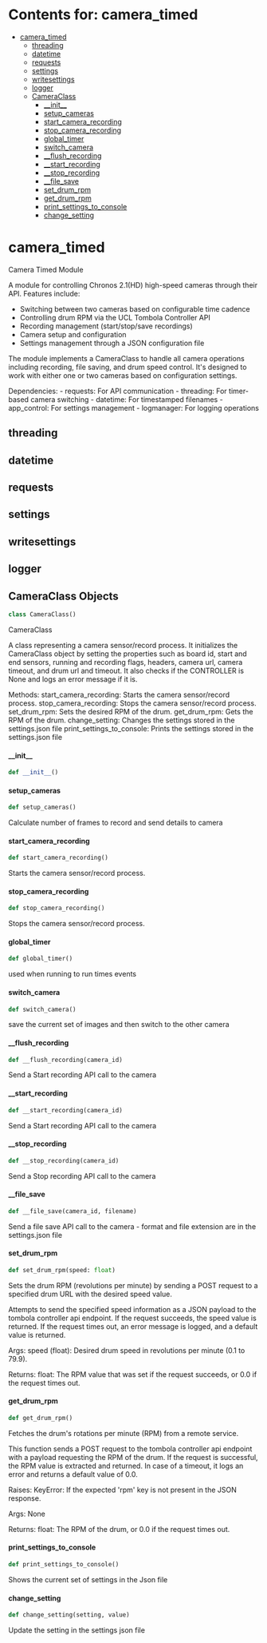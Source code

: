 # Contents for: camera_timed

* [camera\_timed](#camera_timed)
  * [threading](#camera_timed.threading)
  * [datetime](#camera_timed.datetime)
  * [requests](#camera_timed.requests)
  * [settings](#camera_timed.settings)
  * [writesettings](#camera_timed.writesettings)
  * [logger](#camera_timed.logger)
  * [CameraClass](#camera_timed.CameraClass)
    * [\_\_init\_\_](#camera_timed.CameraClass.__init__)
    * [setup\_cameras](#camera_timed.CameraClass.setup_cameras)
    * [start\_camera\_recording](#camera_timed.CameraClass.start_camera_recording)
    * [stop\_camera\_recording](#camera_timed.CameraClass.stop_camera_recording)
    * [global\_timer](#camera_timed.CameraClass.global_timer)
    * [switch\_camera](#camera_timed.CameraClass.switch_camera)
    * [\_\_flush\_recording](#camera_timed.CameraClass.__flush_recording)
    * [\_\_start\_recording](#camera_timed.CameraClass.__start_recording)
    * [\_\_stop\_recording](#camera_timed.CameraClass.__stop_recording)
    * [\_\_file\_save](#camera_timed.CameraClass.__file_save)
    * [set\_drum\_rpm](#camera_timed.CameraClass.set_drum_rpm)
    * [get\_drum\_rpm](#camera_timed.CameraClass.get_drum_rpm)
    * [print\_settings\_to\_console](#camera_timed.CameraClass.print_settings_to_console)
    * [change\_setting](#camera_timed.CameraClass.change_setting)

<a id="camera_timed"></a>

# camera\_timed

Camera Timed Module

A module for controlling Chronos 2.1(HD) high-speed cameras through their API. Features include:
- Switching between two cameras based on configurable time cadence
- Controlling drum RPM via the UCL Tombola Controller API
- Recording management (start/stop/save recordings)
- Camera setup and configuration
- Settings management through a JSON configuration file

The module implements a CameraClass to handle all camera operations including recording,
file saving, and drum speed control. It's designed to work with either one or two cameras
based on configuration settings.

Dependencies:
    - requests: For API communication
    - threading: For timer-based camera switching
    - datetime: For timestamped filenames
    - app_control: For settings management
    - logmanager: For logging operations

<a id="camera_timed.threading"></a>

## threading

<a id="camera_timed.datetime"></a>

## datetime

<a id="camera_timed.requests"></a>

## requests

<a id="camera_timed.settings"></a>

## settings

<a id="camera_timed.writesettings"></a>

## writesettings

<a id="camera_timed.logger"></a>

## logger

<a id="camera_timed.CameraClass"></a>

## CameraClass Objects

```python
class CameraClass()
```

CameraClass

A class representing a camera sensor/record process.
It initializes the CameraClass object by setting the properties such as board id, start and end sensors,
running and recording flags, headers, camera url, camera timeout, and drum url and timeout.
It also checks if the CONTROLLER is None and logs an error message if it is.

Methods:
    start_camera_recording: Starts the camera sensor/record process.
    stop_camera_recording: Stops the camera sensor/record process.
    set_drum_rpm: Sets the desired RPM of the drum.
    get_drum_rpm: Gets the RPM of the drum.
    change_setting: Changes the settings stored in the settings.json file
    print_settings_to_console: Prints the settings stored in the settings.json file

<a id="camera_timed.CameraClass.__init__"></a>

#### \_\_init\_\_

```python
def __init__()
```

<a id="camera_timed.CameraClass.setup_cameras"></a>

#### setup\_cameras

```python
def setup_cameras()
```

Calculate number of frames to record and send details to camera

<a id="camera_timed.CameraClass.start_camera_recording"></a>

#### start\_camera\_recording

```python
def start_camera_recording()
```

Starts the camera sensor/record process.

<a id="camera_timed.CameraClass.stop_camera_recording"></a>

#### stop\_camera\_recording

```python
def stop_camera_recording()
```

Stops the camera sensor/record process.

<a id="camera_timed.CameraClass.global_timer"></a>

#### global\_timer

```python
def global_timer()
```

used when running to run times events

<a id="camera_timed.CameraClass.switch_camera"></a>

#### switch\_camera

```python
def switch_camera()
```

save the current set of images and then switch to the other camera

<a id="camera_timed.CameraClass.__flush_recording"></a>

#### \_\_flush\_recording

```python
def __flush_recording(camera_id)
```

Send a Start recording API call to the camera

<a id="camera_timed.CameraClass.__start_recording"></a>

#### \_\_start\_recording

```python
def __start_recording(camera_id)
```

Send a Start recording API call to the camera

<a id="camera_timed.CameraClass.__stop_recording"></a>

#### \_\_stop\_recording

```python
def __stop_recording(camera_id)
```

Send a Stop recording API call to the camera

<a id="camera_timed.CameraClass.__file_save"></a>

#### \_\_file\_save

```python
def __file_save(camera_id, filename)
```

Send a file save API call to the camera - format and file extension are in the settings.json file

<a id="camera_timed.CameraClass.set_drum_rpm"></a>

#### set\_drum\_rpm

```python
def set_drum_rpm(speed: float)
```

Sets the drum RPM (revolutions per minute) by sending a POST request to
a specified drum URL with the desired speed value.

Attempts to send the specified speed information as a JSON payload to the
tombola controller api endpoint. If the request succeeds, the speed value is
returned. If the request times out, an error message is logged, and a
default value is returned.

Args:
    speed (float): Desired drum speed in revolutions per minute (0.1 to 79.9).

Returns:
    float: The RPM value that was set if the request succeeds, or 0.0
    if the request times out.

<a id="camera_timed.CameraClass.get_drum_rpm"></a>

#### get\_drum\_rpm

```python
def get_drum_rpm()
```

Fetches the drum's rotations per minute (RPM) from a remote service.

This function sends a POST request to the tombola controller api endpoint with a payload requesting
the RPM of the drum. If the request is successful, the RPM value is extracted and
returned. In case of a timeout, it logs an error and returns a default value of 0.0.

Raises:
    KeyError: If the expected 'rpm' key is not present in the JSON response.

Args:
    None

Returns:
    float: The RPM of the drum, or 0.0 if the request times out.

<a id="camera_timed.CameraClass.print_settings_to_console"></a>

#### print\_settings\_to\_console

```python
def print_settings_to_console()
```

Shows the current set of settings in the Json file

<a id="camera_timed.CameraClass.change_setting"></a>

#### change\_setting

```python
def change_setting(setting, value)
```

Update the setting in the settings json file


